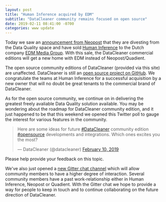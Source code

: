 ```yaml
---
layout: post
title: "Human Inference acquired by EDM"
subtitle: "DataCleaner community remains focused on open source"
date: 2019-02-11 08:41:00 -0700
categories: www update
---
```


Today we saw an [announcement from Neopost](https://www.neopost-group.com/en/news/as-part-of-its-back-to-growth-strategy-neopost-proceeds-with-the-divestment-of-human-inference) that they are divesting from the Data Quality space and have sold [Human Inference](http://www.humaninference.com) to the Dutch company [EDM Media Group](https://edm.nl). With this sale, the DataCleaner commercial editions will get a new home with EDM instead of Neopost/Quadient.

The open source community editions of DataCleaner (provided via this site) are unaffected. DataCleaner is still an [open source project on GitHub](https://github.com/datacleaner/DataCleaner). We congratulate the teams at Human Inference for a successful acquisition by a new owner that will no doubt be great tenants to the commercial brand of DataCleaner.

As for the open source community, we continue on in delivering the greatest freely avaliable Data Quality solution available. You may be wondering about the roadmap for DataCleaner community edition, and it just happened to be that this weekend we opened this Twitter poll to gauge the interest for various features in the community.

<blockquote class="twitter-tweet" data-lang="en"><p lang="en" dir="ltr">Here are some ideas for future <a href="https://twitter.com/hashtag/DataCleaner?src=hash&amp;ref_src=twsrc%5Etfw">#DataCleaner</a> community edition <a href="https://twitter.com/hashtag/opensource?src=hash&amp;ref_src=twsrc%5Etfw">#opensource</a> developments and integrations. Which ones excites you the most?</p>&mdash; DataCleaner (@datacleaner) <a href="https://twitter.com/datacleaner/status/1094673153823989760?ref_src=twsrc%5Etfw">February 10, 2019</a></blockquote>
<script async src="https://platform.twitter.com/widgets.js" charset="utf-8"></script>

Please help provide your feedback on this topic.

We've also just opened a [new Gitter chat channel](https://gitter.im/datacleaner/community?source=orgpage) which will allow community members to have a higher degree of interaction. Several community members have a past work-relationship either in Human Inference, Neopost or Quadient. With the Gitter chat we hope to provide a way for people to keep in touch and to continue collaborating on the future direction of DataCleaner.
